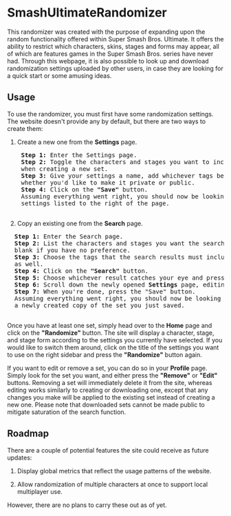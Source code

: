 # SmashUltimateRandomizer

This randomizer was created with the purpose of expanding upon the random functionality offered within Super Smash Bros. Ultimate. It offers the ability to restrict which characters, skins, stages and forms may appear, all of which are features games in the Super Smash Bros. series have never had. Through this webpage, it is also possible to look up and download randomization settings uploaded by other users, in case they are looking for a quick start or some amusing ideas.

## Usage

To use the randomizer, you must first have some randomization settings. The website doesn't provide any by default, but there are two ways to create them:

1. Create a new one from the **Settings** page.

    <pre>
    <b>Step 1:</b> Enter the Settings page.
    <b>Step 2:</b> Toggle the characters and stages you want to include. By default, everything is <b>toggled on</b>
    when creating a new set.
    <b>Step 3:</b> Give your settings a name, add whichever tags best describe it (or none at all) and choose
    whether you'd like to make it private or public.
    <b>Step 4:</b> Click on the <b>"Save"</b> button.
    Assuming everything went right, you should now be looking at your <b>Home</b> page with your newly created
    settings listed to the right of the page.
    </pre>

2. Copy an existing one from the **Search** page.

  <pre>
  <b>Step 1:</b> Enter the Search page.
  <b>Step 2:</b> List the characters and stages you want the search results to include, or leave it
  blank if you have no preference.
  <b>Step 3:</b> Choose the tags that the search results must include. You can opt to choose none
  as well.
  <b>Step 4:</b> Click on the <b>"Search"</b> button.
  <b>Step 5:</b> Choose whichever result catches your eye and press the <b>"Save"</b> button.
  <b>Step 6:</b> Scroll down the newly opened <b>Settings</b> page, editing the settings if you like.
  <b>Step 7:</b> When you're done, press the "Save" button.
  Assuming everything went right, you should now be looking at your <b>Profile</b> page, which will list
  a newly created copy of the set you just saved.
  </pre>
 
Once you have at least one set, simply head over to the **Home** page and click on the **"Randomize"** button. The site will display a character, stage, and stage form according to the settings you currently have selected. If you would like to switch them around, click on the title of the settings you want to use on the right sidebar and press the **"Randomize"** button again.

If you want to edit or remove a set, you can do so in your **Profile** page. Simply look for the set you want, and either press the **"Remove"** or **"Edit"** buttons. Removing a set will immediately delete it from the site, whereas editing works similarly to creating or downloading one, except that any changes you make will be applied to the existing set instead of creating a new one. Please note that downloaded sets cannot be made public to mitigate saturation of the search function.


## Roadmap

There are a couple of potential features the site could receive as future updates:

1. Display global metrics that reflect the usage patterns of the website.

2. Allow randomization of multiple characters at once to support local multiplayer use.

However, there are no plans to carry these out as of yet.
